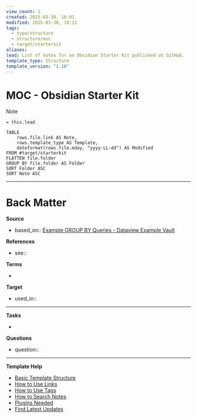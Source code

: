 ```yaml
---
view_count: 1
created: 2025-03-30, 16:01
modified: 2025-03-30, 18:11
tags:
  - type/structure
  - structure/moc
  - target/starterkit
aliases: 
lead: List of notes for an Obsidian Starter Kit published at GitHub.
template_type: Structure
template_version: "1.18"
---
```

<!--  See "Template Help" below for using properties -->

# MOC - Obsidian Starter Kit
<!--  Clear and descriptive title -->

<!--  Summarized structure from "lead"-key  in properties section -->

> [!Note]
> `= this.lead`

<!-- Main STRUCTURE of my content -->

<!-- Dataview table. Use as example and modify. -->

```dataview
TABLE 
	rows.file.link AS Note,
	rows.template_type AS Template,
	dateformat(rows.file.mday, "yyyy-LL-dd") AS Modified
FROM #target/starterkit 
FLATTEN file.folder
GROUP BY file.folder AS Folder
SORT Folder ASC
SORT Note ASC
```


---
# Back Matter

**Source**
<!-- Always keep a link to the source- --> 
- based_on:: [Example GROUP BY Queries - Dataview Example Vault](https://s-blu.github.io/obsidian_dataview_example_vault/20%20Dataview%20Queries/Example%20GROUP%20BY%20Queries/)

**References**
<!-- Links to pages not referenced in the content. see: [[related note]] because <reason> -->
- see:: 

**Terms**
<!-- Links to definition pages. -->
- 

**Target**
<!-- Link to project note or externaly published content. -->
- used_in::

---
**Tasks**
<!-- What remains to be done with this note? --> 
- 

**Questions**
<!-- What remains for you to consider? --> 
- question::

---
**Template Help**
<!-- Links to external help pages on GitHub. -->
- [Basic Template Structure](https://github.com/groepl/Obsidian-Templates#basic-template-structure)
- [How to Use Links](https://github.com/groepl/Obsidian-Templates#how-to-use-links)
- [How to Use Tags](https://github.com/groepl/Obsidian-Templates#how-to-use-tags)
- [How to Search Notes](https://github.com/groepl/Obsidian-Templates#how-to-search-notes)
- [Plugins Needed](https://github.com/groepl/Obsidian-Templates#obsidian-plugins-needed)
- [Find Latest Updates](https://github.com/groepl/Obsidian-Templates)